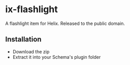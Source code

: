 # ix-flashlight
A flashlight item for Helix. Released to the public domain.

## Installation
  - Download the zip
  - Extract it into your Schema's plugin folder
